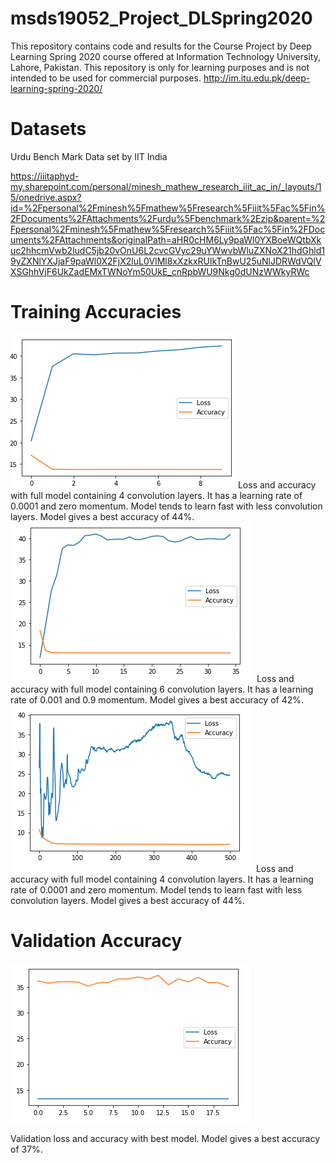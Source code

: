 # msds19052_Project_DLSpring2020
This repository contains code and results for the Course Project by Deep Learning Spring 2020 course offered at Information Technology University, Lahore, Pakistan. This repository is only for learning purposes and is not intended to be used for commercial purposes.
http://im.itu.edu.pk/deep-learning-spring-2020/

# Datasets

Urdu Bench Mark Data set by IIT India

https://iiitaphyd-my.sharepoint.com/personal/minesh_mathew_research_iiit_ac_in/_layouts/15/onedrive.aspx?id=%2Fpersonal%2Fminesh%5Fmathew%5Fresearch%5Fiiit%5Fac%5Fin%2FDocuments%2FAttachments%2Furdu%5Fbenchmark%2Ezip&parent=%2Fpersonal%2Fminesh%5Fmathew%5Fresearch%5Fiiit%5Fac%5Fin%2FDocuments%2FAttachments&originalPath=aHR0cHM6Ly9paWl0YXBoeWQtbXkuc2hhcmVwb2ludC5jb20vOnU6L2cvcGVyc29uYWwvbWluZXNoX21hdGhld19yZXNlYXJjaF9paWl0X2FjX2luL0VlMl8xXzkxRUlkTnBwU25uNlJDRWdVQlVXSGhhVjF6UkZadEMxTWNoYm50UkE_cnRpbWU9Nkg0dUNzWWkyRWc

# Training Accuracies

<img src = "results/exp_10.png" >
Loss and accuracy with full model containing 4 convolution layers. It has a learning rate of 0.0001 and zero momentum. Model tends to learn fast with less convolution layers. Model gives a best accuracy of 44%.


<img src = "results/exp_50.png" >
Loss and accuracy with full model containing 6 convolution layers. It has a learning rate of 0.001 and 0.9 momentum. Model gives a best accuracy of 42%.


<img src = "results/exp_300.png" >
Loss and accuracy with full model containing 4 convolution layers. It has a learning rate of 0.0001 and zero momentum. Model tends to learn fast with less convolution layers. Model gives a best accuracy of 44%.

# Validation Accuracy

<img src = "results/exp_val.png" >

Validation loss and accuracy with best model. Model gives a best accuracy of 37%.
